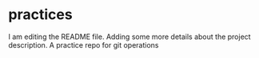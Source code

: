 # practices
I am editing the README file. Adding some more details about the project description.
A practice repo for git operations
